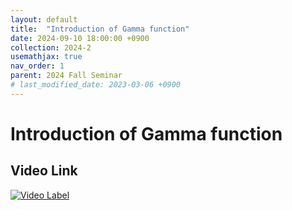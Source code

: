```yaml
---
layout: default
title:  "Introduction of Gamma function"
date: 2024-09-10 18:00:00 +0900
collection: 2024-2
usemathjax: true
nav_order: 1
parent: 2024 Fall Seminar
# last_modified_date: 2023-03-06 +0900
---
```

# Introduction of Gamma function
<!-- ## <center> Abstract </center>
Francis Guthrie claimed in 1852 the four color problem. We
proof two essential lemmas and then solve six color problem. We expand
the proof of six color problem into five, four color problem. Kempe
published this proof in 1879. However the flaw was discovered in 1890
by Heawood. Although flawed, Kempe’s idea was used as one of a basic
tool. -->
## Video Link

[![Video Label](pictures/2_gamma.avif)](https://www.youtube.com/watch?v=cJEiMi1SIdE)

<!-- ## PDF Download -->

<!-- <a target='_blank' href='../2024-1/2024-1_download/crime.pdf'>What is Counting? PDF</a> -->